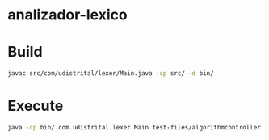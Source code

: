 # analizador-lexico

# Build
``` sh
javac src/com/udistrital/lexer/Main.java -cp src/ -d bin/
```

# Execute

``` sh
java -cp bin/ com.udistrital.lexer.Main test-files/algorithmcontroller.cpp test-files/main.cpp test-files/util.cpp
```
